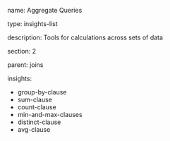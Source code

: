 name: Aggregate Queries

type: insights-list

description: Tools for calculations across sets of data

section: 2

parent: joins

insights:
  - group-by-clause
  - sum-clause
  - count-clause
  - min-and-max-clauses
  - distinct-clause
  - avg-clause
